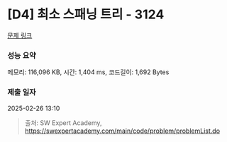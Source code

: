 # [D4] 최소 스패닝 트리 - 3124 

[문제 링크](https://swexpertacademy.com/main/code/problem/problemDetail.do?contestProbId=AV_mSnmKUckDFAWb) 

### 성능 요약

메모리: 116,096 KB, 시간: 1,404 ms, 코드길이: 1,692 Bytes

### 제출 일자

2025-02-26 13:10



> 출처: SW Expert Academy, https://swexpertacademy.com/main/code/problem/problemList.do